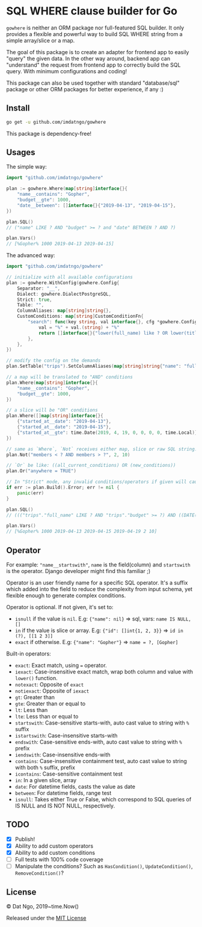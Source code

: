 # SQL WHERE clause builder for Go #

`gowhere` is neither an ORM package nor full-featured SQL builder. It only provides a flexible and powerful way to build SQL WHERE string from a simple array/slice or a map.

The goal of this package is to create an adapter for frontend app to easily "query" the given data. In the other way around, backend app can "understand" the request from frontend app to correctly build the SQL query. With minimum configurations and coding!

This package can also be used together with standard "database/sql" package or other ORM packages for better experience, if any :)

## Install ##

```bash
go get -u github.com/imdatngo/gowhere
```

This package is dependency-free!

## Usages ##

The simple way:

```go
import "github.com/imdatngo/gowhere"

plan := gowhere.Where(map[string]interface{}{
    "name__contains": "Gopher",
    "budget__gte": 1000,
    "date__between": []interface{}{"2019-04-13", "2019-04-15"},
})

plan.SQL()
// ("name" LIKE ? AND "budget" >= ? and "date" BETWEEN ? AND ?)

plan.Vars()
// [%Gopher% 1000 2019-04-13 2019-04-15]
```

The advanced way:

```go
import "github.com/imdatngo/gowhere"

// initialize with all available configurations
plan := gowhere.WithConfig(gowhere.Config{
    Separator: "__",
    Dialect: gowhere.DialectPostgreSQL,
    Strict: true,
    Table: "",
    ColumnAliases: map[string]string{},
    CustomConditions: map[string]CustomConditionFn{
        "search": func(key string, val interface{}, cfg *gowhere.Config) interface{} {
            val = "%" + val.(string) + "%"
            return []interface{}{"lower(full_name) like ? OR lower(title) like ?", val, val}
        },
    },
})

// modify the config on the demands
plan.SetTable("trips").SetColumnAliases(map[string]string{"name": "full_name"})

// a map will be translated to "AND" conditions
plan.Where(map[string]interface{}{
    "name__contains": "Gopher",
    "budget__gte": 1000,
})

// a slice will be "OR" conditions
plan.Where([]map[string]interface{}{
    {"started_at__date": "2019-04-13"},
    {"started_at__date": "2019-04-15"},
    {"started_at__gte": time.Date(2019, 4, 19, 0, 0, 0, 0, time.Local)},
})

// same as `Where`, `Not` receives either map, slice or raw SQL string. Then it simply wraps the conditions with "NOT" keyword
plan.Not("members < ? AND members > ?", 2, 10)

// `Or` be like: ((all_current_conditions) OR (new_conditions))
plan.Or("anywhere = TRUE")

// In "Strict" mode, any invalid conditions/operators if given will cause `InvalidCond` error. Not to mention the not-tested runtime errors :)
if err := plan.Build().Error; err != nil {
    panic(err)
}

plan.SQL()
// ((("trips"."full_name" LIKE ? AND "trips"."budget" >= ?) AND ((DATE("trips"."started_at") = ?) OR (DATE("trips"."started_at") = ?) OR ("trips"."started_at" >= ?)) AND NOT (members < ? AND members > ?)) OR (anywhere = TRUE))

plan.Vars()
// [%Gopher% 1000 2019-04-13 2019-04-15 2019-04-19 2 10]
```

## Operator ##

For example: `"name__startswith"`, `name` is the field(column) and `startswith` is the operator. Django developer might find this familiar ;)

Operator is an user friendly name for a specific SQL operator. It's a suffix which added into the field to reduce the complexity from input schema, yet flexible enough to generate complex conditions.

Operator is optional. If not given, it's set to:
- `isnull` if the value is `nil`. E.g: `{"name": nil}` => sql, vars: `name IS NULL, []`
- `in` if the value is slice or array. E.g: `{"id": []int{1, 2, 3}}` => `id in (?), [[1 2 3]]`
- `exact` if otherwise. E.g: `{"name": "Gopher"}` => `name = ?, [Gopher]`

Built-in operators:
- `exact`: Exact match, using `=` operator.
- `iexact`: Case-insensitive exact match, wrap both column and value with `lower()` function.
- `notexact`: Opposite of `exact`
- `notiexact`: Opposite of `iexact`
- `gt`: Greater than
- `gte`: Greater than or equal to
- `lt`: Less than
- `lte`: Less than or equal to
- `startswith`: Case-sensitive starts-with, auto cast value to string with `%` suffix
- `istartswith`: Case-insensitive starts-with
- `endswith`: Case-sensitive ends-with, auto cast value to string with `%` prefix
- `iendswith`: Case-insensitive ends-with
- `contains`: Case-insensitive containment test, auto cast value to string with both `%` suffix, prefix
- `icontains`: Case-sensitive containment test
- `in`: In a given slice, array
- `date`: For datetime fields, casts the value as date
- `between`: For datetime fields, range test
- `isnull`: Takes either True or False, which correspond to SQL queries of IS NULL and IS NOT NULL, respectively.

## TODO ##

- [x] Publish!
- [x] Ability to add custom operators
- [x] Ability to add custom conditions
- [ ] Full tests with 100% code coverage
- [ ] Manipulate the conditions? Such as `HasCondition()`, `UpdateCondition()`, `RemoveCondition()`?

## License ##

© Dat Ngo, 2019~time.Now()

Released under the [MIT License](./LICENSE)
